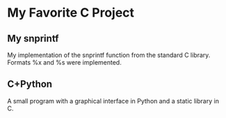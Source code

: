 # My Favorite C Project
## My snprintf
My implementation of the snprintf function from the standard C library. Formats %x and %s were implemented.
## C+Python
A small program with a graphical interface in Python and a static library in C.
